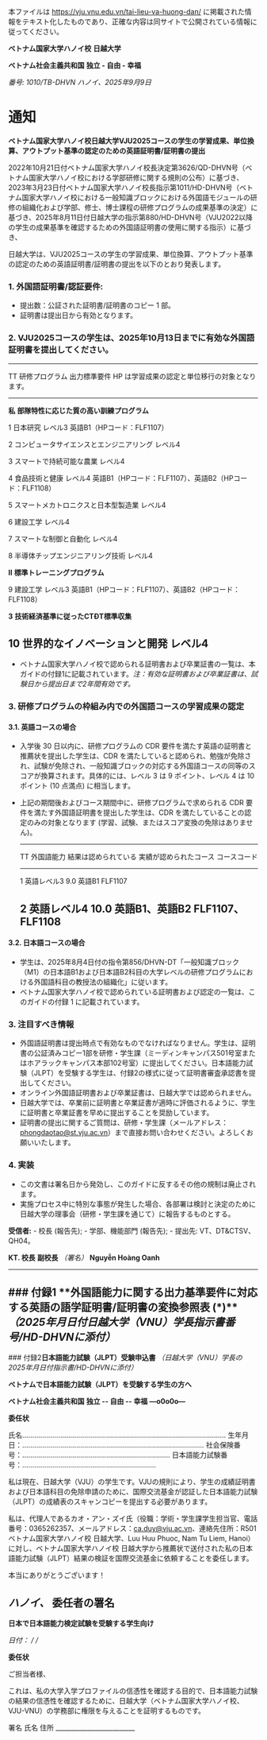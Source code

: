 本ファイルは https://vju.vnu.edu.vn/tai-lieu-va-huong-dan/ に掲載された情報をテキスト化したものであり、正確な内容は同サイトで公開されている情報に従ってください。

**ベトナム国家大学ハノイ校** **日越大学**

**ベトナム社会主義共和国** **独立 - 自由 - 幸福**

*番号: 1010/TB-DHVN* *ハノイ、2025年9月9日*

# 通知

**ベトナム国家大学ハノイ校日越大学VJU2025コースの学生の学習成果、単位換算、アウトプット基準の認定のための英語証明書/証明書の提出**

2022年10月21日付ベトナム国家大学ハノイ校長決定第3626/QD-DHVN号（ベトナム国家大学ハノイ校における学部研修に関する規則の公布）に基づき、2023年3月23日付ベトナム国家大学ハノイ校長指示第1011/HD-DHVN号（ベトナム国家大学ハノイ校における一般知識ブロックにおける外国語モジュールの研修の組織化および学部、修士、博士課程の研修プログラムの成果基準の決定）に基づき、2025年8月11日付日越大学の指示第880/HD-DHVN号（VJU2022以降の学生の成果基準を確認するための外国語証明書の使用に関する指示）に基づき、

日越大学は、VJU2025コースの学生の学習成果、単位換算、アウトプット基準の認定のための英語証明書/証明書の提出を以下のとおり発表します。

### 1. 外国語証明書/認証要件:

- 提出数：公証された証明書/証明書のコピー 1 部。
- 証明書は提出日から有効となります。

### 2. VJU2025コースの学生は、2025年10月13日までに有効な外国語証明書を提出してください。

  -------------------------------------------------------------------------------------------------------------------------------------
  TT           研修プログラム                               出力標準要件     HP は学習成果の認定と単位移行の対象となります。
  ------------ -------------------------------------------- ---------------- ----------------------------------------------------------
  **私**       **部隊特性に応じた質の高い訓練プログラム**

  1            日本研究                                     レベル3          英語B1（HPコード：FLF1107）

  2            コンピュータサイエンスとエンジニアリング     レベル4

  3            スマートで持続可能な農業                     レベル4

  4            食品技術と健康                               レベル4          英語B1（HPコード：FLF1107）、英語B2（HPコード：FLF1108）

  5            スマートメカトロニクスと日本型製造業         レベル4

  6            建設工学                                     レベル4

  7            スマートな制御と自動化                       レベル4

  8            半導体チップエンジニアリング技術             レベル4

  **II**       **標準トレーニングプログラム**

  9            建設工学                                     レベル3          英語B1（HPコード：FLF1107）、英語B2（HPコード：FLF1108）

  **3**        **技術経済基準に従ったCTĐT標準収集**

  10           世界的なイノベーションと開発                 レベル4
  -------------------------------------------------------------------------------------------------------------------------------------

- ベトナム国家大学ハノイ校で認められる証明書および卒業証書の一覧は、本ガイドの付録1に記載されています。*注：有効な証明書および卒業証書は、試験日から提出日まで2年間有効です。*

### 3. 研修プログラムの枠組み内での外国語コースの学習成果の認定

#### 3.1. 英語コースの場合

- 入学後 30 日以内に、研修プログラムの CDR
  要件を満たす英語の証明書と推薦状を提出した学生は、CDR
  を満たしていると認められ、勉強が免除され、試験が免除され、一般知識ブロックの対応する外国語コースの同等のスコアが換算されます。具体的には、レベル
  3 は 9 ポイント、レベル 4 は 10 ポイント (10 点満点) に相当します。
- 上記の期間後およびコース期間中に、研修プログラムで求められる CDR
  要件を満たす外国語証明書を提出した学生は、CDR
  を満たしていることの認定のみの対象となります
  (学習、試験、またはスコア変換の免除はありません)。

  ------------------------------------------------------------------------------------------
  TT        外国語能力    結果は認められている   実績が認められたコース   コースコード
  --------- ------------- ---------------------- ------------------------ ------------------
  1         英語レベル3   9.0                    英語B1                   FLF1107

  2         英語レベル4   10.0                   英語B1、英語B2           FLF1107、FLF1108
  ------------------------------------------------------------------------------------------

#### 3.2. 日本語コースの場合

- 学生は、2025年8月4日付の指令第856/DHVN-DT「一般知識ブロック（M1）の日本語B1および日本語B2科目の大学レベルの研修プログラムにおける外国語科目の教授法の組織化」に従います。
- ベトナム国家大学ハノイ校で認められている証明書および認定の一覧は、このガイドの付録
  1 に記載されています。

### 3. 注目すべき情報

- 外国語証明書は提出時点で有効なものでなければなりません。学生は、証明書の公証済みコピー1部を研修・学生課（ミーディンキャンパス501号室またはホアラックキャンパス本部102号室）に提出してください。日本語能力試験（JLPT）を受験する学生は、付録2の様式に従って証明書審査承認書を提出してください。
- オンライン外国語証明書および卒業証書は、日越大学では認められません。
- 日越大学では、卒業前に証明書と卒業証書が適時に評価されるように、学生に証明書と卒業証書を早めに提出することを奨励しています。
- 証明書の提出に関するご質問は、研修・学生課（メールアドレス：phongdaotao@st.vju.ac.vn）まで直接お問い合わせください。よろしくお願いいたします。

### 4. 実装

- この文書は署名日から発効し、このガイドに反するその他の規制は廃止されます。
- 実施プロセス中に特別な事態が発生した場合、各部署は検討と決定のために日越大学の理事会（研修・学生課を通じて）に報告するものとする。

**受信者:** - 校長 (報告先); - 学部、機能部門 (報告先); - 提出先:
VT、DT&CTSV、QH04。

**KT. 校長** **副校長** *（署名）* **Nguyễn Hoàng Oanh**

  ------------------------------------------------------------------------------------------------------------------------------------------------------------------------------------------------------------------
  \### 付録1 \*\*外国語能力に関する出力基準要件に対応する英語の語学証明書/証明書の変換参照表 (\*)\*\* *（2025年月日付日越大学（VNU）学長指示書番号/HD-DHVNに添付）*
  ------------------------------------------------------------------------------------------------------------------------------------------------------------------------------------------------------------------
  \### 付録2**日本語能力試験（JLPT）受験申込書** *（日越大学（VNU）学長の2025年月日付指示書/HD-DHVNに添付）*

  **ベトナムで日本語能力試験（JLPT）を受験する学生の方へ**

  **ベトナム社会主義共和国** **独立 -- 自由 -- 幸福** **—o0o0o—**

  **委任状**

  氏名...................................................................................................... 生年月日：...........................................................................................
  社会保険番号：.......................................................................... 日本語能力試験番号：...................................................................

  私は現在、日越大学（VJU）の学生です。VJUの規則により、学生の成績証明書および日本語科目の免除申請のために、国際交流基金が認証した日本語能力試験（JLPT）の成績表のスキャンコピーを提出する必要があります。

  私は、代理人であるカオ・アン・ズイ氏（役職：学術・学生課学生担当官、電話番号：0365262357、メールアドレス：ca.duy@vju.ac.vn、連絡先住所：R501 ベトナム国家大学ハノイ校 日越大学、Luu Huu Phuoc, Nam Tu Liem,
  Hanoi）に対し、ベトナム国家大学ハノイ校 日越大学から推薦状で送付された私の日本語能力試験（JLPT）結果の検証を国際交流基金に依頼することを委任します。

  本当にありがとうございます！

  *ハノイ、* **委任者の署名**
  ------------------------------------------------------------------------------------------------------------------------------------------------------------------------------------------------------------------

**日本で日本語能力検定試験を受験する学生向け**

*日付： / /*

**委任状**

ご担当者様、

これは、私の大学入学プロファイルの信憑性を確認する目的で、日本語能力試験の結果の信憑性を確認するために、日越大学（ベトナム国家大学ハノイ校、VJU-VNU）の学務部に権限を与えることを証明するものです。

署名 氏名 住所 \_\_\_\_\_\_\_\_\_\_\_\_\_\_\_\_\_\_\_\_\_\_\_\_\_

